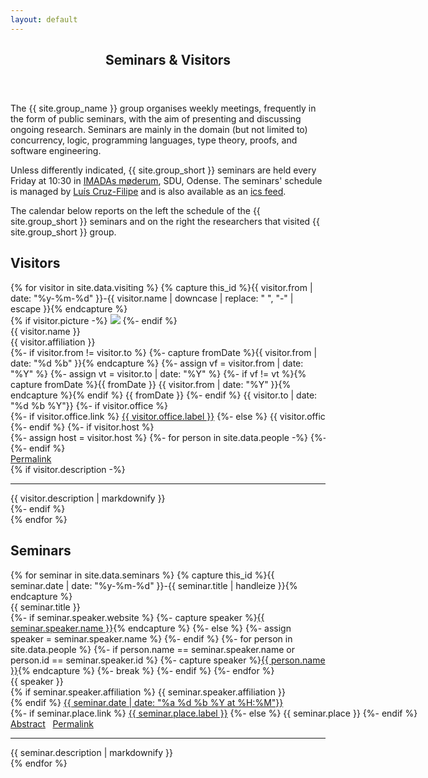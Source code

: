 ```yaml
---
layout: default
---
```


<article id="main"><header class="major container" markdown="1">

# Seminars & Visitors

</header><section class="wrapper style4 card container"><div class="content"><section markdown="1">

The {{ site.group_name }} group organises weekly meetings, frequently in the form of public seminars, with the aim of presenting and discussing ongoing research. Seminars are mainly in the domain (but not limited to) concurrency, logic, programming languages, type theory, proofs, and software engineering.

Unless differently indicated, {{ site.group_short }} seminars are held every Friday at 10:30 in [IMADAs møderum](http://vejviser.sdu.dk/opslag?lid=2319), SDU, Odense. The seminars' schedule is managed by [Luís Cruz-Filipe](/people.html#lfc) and is also available as an [ics feed](/calendars/seminars.ics).

The calendar below reports on the left the schedule of the {{ site.group_short }} seminars and on the right the researchers that visited {{ site.group_short }} group.

<style>
	.interactive {cursor: pointer;}
	.tag {white-space: nowrap; padding-right:1ex;}
</style>

<div class="row">
<div class="col-md-6 col-xs-12 order-md-2">
	<h2>Visitors</h2>
	{% for visitor in site.data.visiting %}
	{% capture this_id %}{{ visitor.from | date: "%y-%m-%d" }}-{{ visitor.name | downcase | replace: " ", "-" | escape }}{% endcapture %}
	<div class="visitors" style="overflow:auto">
		{% if visitor.picture -%}
			<img class="img-thumbnail float-sm-right" style="max-height: 6em; max-width: 7em;" src="{{visitor.picture}}">
		{%- endif %}
		<div class="font-weight-bold {% if visitor.description %}interactive{% endif %}">{{ visitor.name }}</div>
		<div class="small text-muted">
		<span class="fa fa-address-card"></span> {{ visitor.affiliation }} <br>
			<span class="fa fa-calendar"></span>
		{%- if visitor.from != visitor.to %}
			{%- capture fromDate %}{{ visitor.from | date: "%d %b" }}{% endcapture %}
			{%- assign vf = visitor.from | date: "%Y" %}
			{%- assign vt = visitor.to 	| date: "%Y" %}
			{%- if vf != vt %}{% capture fromDate %}{{ fromDate }} {{ visitor.from | date: "%Y" }}{% endcapture %}{% endif %}
			{{ fromDate }} <span class="fa fa-angle-right"></span>
		{%- endif %}
		{{ visitor.to | date: "%d %b %Y"}}
		{%- if visitor.office %}
		<span class="tag">
			<span class="fa fa-map-marker-alt"></span>
			{%- if visitor.office.link %}
			<a class="nodec" href="{{ visitor.office.link }}">{{ visitor.office.label }}</a>
			{%- else %}
			{{ visitor.office }}
			{%- endif %}
			</span>
		{%- endif %}
		{%- if visitor.host %}
		<br> 
		<span class="tag">
			<span class="fa fa-user"></span>
			{%- assign host = visitor.host %}
			{%- for person in site.data.people -%}
				{%- if person.name == visitor.host -%}
				{%- capture host %}
			<a class="nodec" href="/people.html#{{ person.id}}">{{ person.name }}</a>
				{%- endcapture -%}
				{%- break %}
				{%- endif %}
			{%- endfor %}
			{{ host }}
		</span>
		{%- endif %}
		<br> 
		<span class="tag">
			<span class="fa fa-link"></span>
			<a class="nodec" id="{{this_id}}" href="#{{ this_id }}">Permalink</a>
		</span>
		</div>
		{% if visitor.description -%}
		<div class="abstract small d-none"><hr>{{ visitor.description | markdownify }}</div>
		{%- endif %}
	</div>
	{% endfor %}
</div>
<div class="col-md-6 order-md-1 col-xs-12">
	<h2>Seminars</h2>
	{% for seminar in site.data.seminars %}
	{% capture this_id %}{{ seminar.date | date: "%y-%m-%d" }}-{{ seminar.title | handleize }}{% endcapture %}
	<div class="seminars">
		<div class="font-weight-bold interactive">{{ seminar.title }}</div>
		<div class="small text-muted">
		{%- if seminar.speaker.website %}
			{%- capture speaker %}<a class="nodec" href="{{seminar.speaker.website}}">{{ seminar.speaker.name }}</a>{% endcapture %}
		{%- else %}
			{%- assign speaker = seminar.speaker.name %}
		{%- endif %}
		{%- for person in site.data.people %}
			{%- if person.name == seminar.speaker.name or person.id == seminar.speaker.id %}
			{%- capture speaker %}<a class="nodec" href="/people.html#{{ person.id}}">{{ person.name }}</a>{% endcapture %}
			{%- break %}
			{%- endif %}
		{%- endfor %}
		<span class="tag">
		<span class="fa fa-user"></span> {{ speaker }} 
		</span><br>
		{% if seminar.speaker.affiliation %}
		<span class="tag">
			<span class="fa fa-address-card"></span> 
			{{ seminar.speaker.affiliation }} 
		</span> <br>
		{% endif %}
		<span class="tag">
			<span class="fa fa-calendar"></span>
			<a class="nodec" href="/calendars/seminars.ics">{{ seminar.date | date: "%a %d %b %Y at %H:%M"}}</a>
		</span>
		<span class="tag">
			<span class="fa fa-map-marker-alt"></span>
			{%- if seminar.place.link %}
			<a class="nodec" href="{{ seminar.place.link }}">{{ seminar.place.label }}</a>
			{%- else %}
			{{ seminar.place }}
			{%- endif %}
		</span>
		<span class="tag">
			<span class="fa fa-align-left"></span>
			<a class="interactive" href="#">Abstract</a>
		</span>
		<span class="tag">
			<span class="fa fa-link"></span>
			<a class="nodec" id="{{this_id}}" href="#{{ this_id }}">Permalink</a>
		</span>
		</div>
		<div class="abstract small d-none"><hr>{{ seminar.description | markdownify }}</div> 
	</div>
	{% endfor %}
</div>
</div>
</section></div></section></article>

<script>
	$(document).ready(function() {
		$( ".interactive" ).on( "click", function( e ){
			$( e.target ).parents(".seminars, .visitors").find( ".abstract" ).toggleClass( "d-none" );
			return false;
		});
	});
</script>
